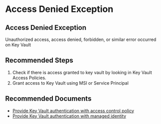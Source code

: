 <properties
	pageTitle="Access Denied Exception"
	description="Access Denied Exception"
	service="Microsoft.Keyvault"
	resource="vaults"
	authors="jlichwa"
	ms.author="jalichwa"
	displayOrder="14"
	selfHelpType="diagnostics"
	supportTopicIds="32375285,32596881,32596883,32596883,32375288"
	resourceTags="optional"
	productPesIds="15657"
	cloudEnvironments="blackForest, fairfax, public, MoonCake"
	articleId="keyvault-accessdenied-diag"
/>

# Access Denied Exception

## **Access Denied Exception**
<!--issueDescription-->
 Unauthorized access, access denied, forbidden, or similar error occurred on Key Vault
<!--/issueDescription-->
## **Recommended Steps**

1. Check if there is access granted to key vault by looking in Key Vault Access Policies.
2. Grant access to Key Vault using MSI or Service Principal

## **Recommended Documents**

* [Provide Key Vault authentication with access control policy](https://docs.microsoft.com/azure/key-vault/key-vault-group-permissions-for-apps)<br>
* [Provide Key Vault authentication with managed identity](https://docs.microsoft.com/azure/key-vault/managed-identity)<br>
